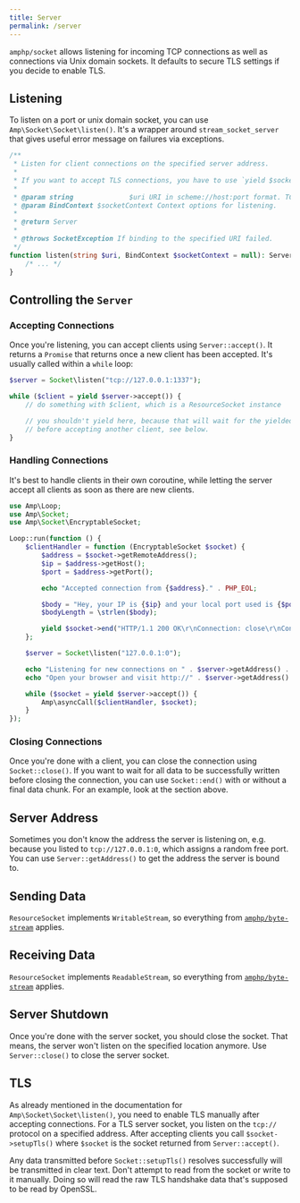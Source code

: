 ```yaml
---
title: Server
permalink: /server
---
```

`amphp/socket` allows listening for incoming TCP connections as well as connections via Unix domain sockets. It defaults to secure TLS settings if you decide to enable TLS.

## Listening

To listen on a port or unix domain socket, you can use `Amp\Socket\Socket\listen()`. It's a wrapper around `stream_socket_server` that gives useful error message on failures via exceptions.

```php
/**
 * Listen for client connections on the specified server address.
 *
 * If you want to accept TLS connections, you have to use `yield $socket->setupTls()` after accepting new clients.
 *
 * @param string              $uri URI in scheme://host:port format. TCP is assumed if no scheme is present.
 * @param BindContext $socketContext Context options for listening.
 *
 * @return Server
 *
 * @throws SocketException If binding to the specified URI failed.
 */
function listen(string $uri, BindContext $socketContext = null): Server {
    /* ... */
}
```

## Controlling the `Server`

### Accepting Connections

Once you're listening, you can accept clients using `Server::accept()`. It returns a `Promise` that returns once a new client has been accepted. It's usually called within a `while` loop:

```php
$server = Socket\listen("tcp://127.0.0.1:1337");

while ($client = yield $server->accept()) {
    // do something with $client, which is a ResourceSocket instance

    // you shouldn't yield here, because that will wait for the yielded promise
    // before accepting another client, see below.
}
```

### Handling Connections

It's best to handle clients in their own coroutine, while letting the server accept all clients as soon as there are new clients.

```php
use Amp\Loop;
use Amp\Socket;
use Amp\Socket\EncryptableSocket;

Loop::run(function () {
    $clientHandler = function (EncryptableSocket $socket) {
        $address = $socket->getRemoteAddress();
        $ip = $address->getHost();
        $port = $address->getPort();

        echo "Accepted connection from {$address}." . PHP_EOL;

        $body = "Hey, your IP is {$ip} and your local port used is {$port}.";
        $bodyLength = \strlen($body);

        yield $socket->end("HTTP/1.1 200 OK\r\nConnection: close\r\nContent-Length: {$bodyLength}\r\n\r\n{$body}");
    };

    $server = Socket\listen("127.0.0.1:0");

    echo "Listening for new connections on " . $server->getAddress() . " ..." . PHP_EOL;
    echo "Open your browser and visit http://" . $server->getAddress() . "/" . PHP_EOL;

    while ($socket = yield $server->accept()) {
        Amp\asyncCall($clientHandler, $socket);
    }
});
```

### Closing Connections

Once you're done with a client, you can close the connection using `Socket::close()`. If you want to wait for all data to be successfully written before closing the connection, you can use `Socket::end()` with or without a final data chunk. For an example, look at the section above.

## Server Address

Sometimes you don't know the address the server is listening on, e.g. because you listed to `tcp://127.0.0.1:0`, which assigns a random free port. You can use `Server::getAddress()` to get the address the server is bound to.

## Sending Data

`ResourceSocket` implements `WritableStream`, so everything from [`amphp/byte-stream`](https://amphp.org/byte-stream/#outputstream) applies.

## Receiving Data

`ResourceSocket` implements `ReadableStream`, so everything from [`amphp/byte-stream`](https://amphp.org/byte-stream/#inputstream) applies.

## Server Shutdown

Once you're done with the server socket, you should close the socket. That means, the server won't listen on the specified location anymore. Use `Server::close()` to close the server socket.

## TLS

As already mentioned in the documentation for `Amp\Socket\Socket\listen()`, you need to enable TLS manually after accepting connections. For a TLS server socket, you listen on the `tcp://` protocol on a specified address. After accepting clients you call `$socket->setupTls()` where `$socket` is the socket returned from `Server::accept()`.

Any data transmitted before `Socket::setupTls()` resolves successfully will be transmitted in clear text. Don't attempt to read from the socket or write to it manually. Doing so will read the raw TLS handshake data that's supposed to be read by OpenSSL.
